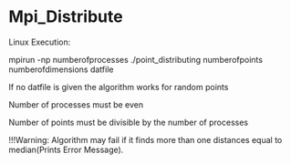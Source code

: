 # Mpi_Distribute

Linux Execution:

mpirun -np numberofprocesses ./point_distributing numberofpoints numberofdimensions datfile

If no datfile is given the algorithm works for random points

Number of processes must be even

Number of points must be divisible by the number of processes

!!!Warning: Algorithm may fail if it finds more than one distances equal to median(Prints Error Message).
  

